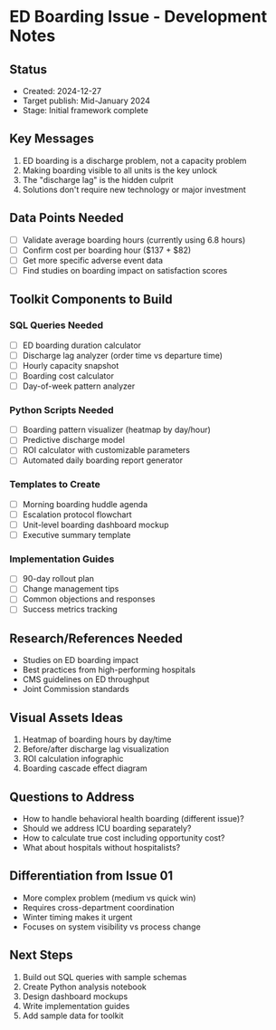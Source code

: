 # ED Boarding Issue - Development Notes

## Status
- Created: 2024-12-27
- Target publish: Mid-January 2024
- Stage: Initial framework complete

## Key Messages
1. ED boarding is a discharge problem, not a capacity problem
2. Making boarding visible to all units is the key unlock
3. The "discharge lag" is the hidden culprit
4. Solutions don't require new technology or major investment

## Data Points Needed
- [ ] Validate average boarding hours (currently using 6.8 hours)
- [ ] Confirm cost per boarding hour ($137 + $82)
- [ ] Get more specific adverse event data
- [ ] Find studies on boarding impact on satisfaction scores

## Toolkit Components to Build

### SQL Queries Needed
- [ ] ED boarding duration calculator
- [ ] Discharge lag analyzer (order time vs departure time)
- [ ] Hourly capacity snapshot
- [ ] Boarding cost calculator
- [ ] Day-of-week pattern analyzer

### Python Scripts Needed
- [ ] Boarding pattern visualizer (heatmap by day/hour)
- [ ] Predictive discharge model
- [ ] ROI calculator with customizable parameters
- [ ] Automated daily boarding report generator

### Templates to Create
- [ ] Morning boarding huddle agenda
- [ ] Escalation protocol flowchart
- [ ] Unit-level boarding dashboard mockup
- [ ] Executive summary template

### Implementation Guides
- [ ] 90-day rollout plan
- [ ] Change management tips
- [ ] Common objections and responses
- [ ] Success metrics tracking

## Research/References Needed
- Studies on ED boarding impact
- Best practices from high-performing hospitals
- CMS guidelines on ED throughput
- Joint Commission standards

## Visual Assets Ideas
1. Heatmap of boarding hours by day/time
2. Before/after discharge lag visualization
3. ROI calculation infographic
4. Boarding cascade effect diagram

## Questions to Address
- How to handle behavioral health boarding (different issue)?
- Should we address ICU boarding separately?
- How to calculate true cost including opportunity cost?
- What about hospitals without hospitalists?

## Differentiation from Issue 01
- More complex problem (medium vs quick win)
- Requires cross-department coordination
- Winter timing makes it urgent
- Focuses on system visibility vs process change

## Next Steps
1. Build out SQL queries with sample schemas
2. Create Python analysis notebook
3. Design dashboard mockups
4. Write implementation guides
5. Add sample data for toolkit